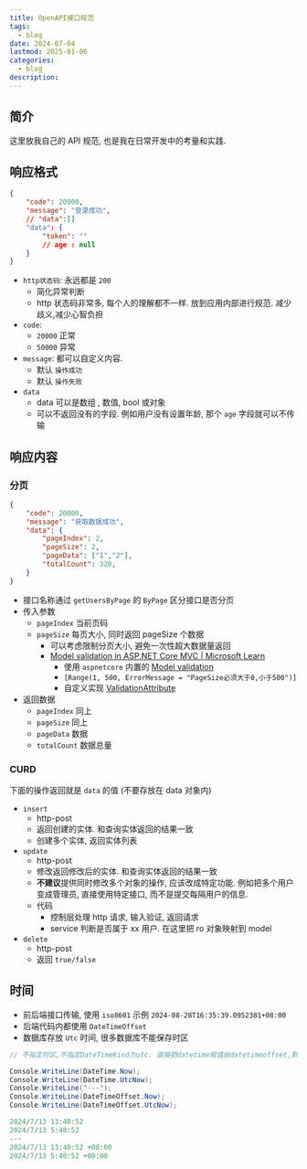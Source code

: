 ```yaml
---
title: OpenAPI接口规范
tags:
  - blog
date: 2024-07-04
lastmod: 2025-01-06
categories:
  - blog
description: 
---
```


## 简介

这里放我自己的 API 规范, 也是我在日常开发中的考量和实践.

## 响应格式

```json
{
    "code": 20000,
    "message": "登录成功",
    // "data":[]
    "data": {
        "token": ""
        // age : null
    }
}
```

- `http状态码`: 永远都是 `200`
    - 简化异常判断
    - http 状态码非常多, 每个人的理解都不一样. 放到应用内部进行规范. 减少歧义,减少心智负担
- `code`:
    - `20000` 正常
    - `50000` 异常
- `message`: 都可以自定义内容.
    - 默认 `操作成功`
    - 默认 `操作失败`
- `data`
    - data 可以是数组 , 数值, bool 或对象
    - 可以不返回没有的字段. 例如用户没有设置年龄, 那个 `age` 字段就可以不传输

## 响应内容

### 分页

```json
{
    "code": 20000,
    "message": "获取数据成功",
    "data": {
        "pageIndex": 2,
        "pageSize": 2,
        "pageData": ["1","2"],
        "totalCount": 320,
    }
}
```

- 接口名称通过 `getUsersByPage` 的 `ByPage` 区分接口是否分页
- 传入参数
    - `pageIndex` 当前页码
    - `pageSize` 每页大小, 同时返回 pageSize 个数据
        - 可以考虑限制分页大小, 避免一次性超大数据量返回
        - [Model validation in ASP.NET Core MVC \| Microsoft Learn](https://learn.microsoft.com/en-us/aspnet/core/mvc/models/validation?view=aspnetcore-9.0)
            - 使用 `aspnetcore` 内置的 [Model validation](https://learn.microsoft.com/en-us/aspnet/core/mvc/models/validation?view=aspnetcore-9.0)
            - `[Range(1, 500, ErrorMessage = "PageSize必须大于0,小于500")]`
            - 自定义实现 [ValidationAttribute](https://learn.microsoft.com/en-us/dotnet/api/system.componentmodel.dataannotations.validationattribute?view=net-9.0)
- 返回数据
    - `pageIndex` 同上
    - `pageSize` 同上
    - `pageData` 数据
    - `totalCount` 数据总量

### CURD

下面的操作返回就是 `data` 的值 (不要存放在 data 对象内)

- `insert`
    - http-post
    - 返回创建的实体. 和查询实体返回的结果一致
    - 创建多个实体, 返回实体列表
- `update`
    - http-post
    - 修改返回修改后的实体. 和查询实体返回的结果一致
    - **不建议**提供同时修改多个对象的操作, 应该改成特定功能. 例如把多个用户变成管理员, 直接使用特定接口, 而不是提交每隔用户的信息.
    - 代码
        - 控制层处理 http 请求, 输入验证, 返回请求
        - service 判断是否属于 xx 用户. 在这里把 ro 对象映射到 model
- `delete`
    - http-post
    - 返回 `true/false`

## 时间

- 前后端接口传输, 使用 `iso8601` 示例 `2024-08-28T16:35:39.0952381+08:00`
- 后端代码内都使用 `DateTimeOffset`
- 数据库存放 `Utc` 时间, 很多数据库不能保存时区

```csharp
// 不指定时区,不指定DateTimeKind为utc. 直接把datetime赋值给datetimeoffset,默认会加上服务器的时区

Console.WriteLine(DateTime.Now);
Console.WriteLine(DateTime.UtcNow);
Console.WriteLine("---");
Console.WriteLine(DateTimeOffset.Now);
Console.WriteLine(DateTimeOffset.UtcNow);

2024/7/13 13:40:52
2024/7/13 5:40:52
---
2024/7/13 13:40:52 +08:00
2024/7/13 5:40:52 +00:00
```
